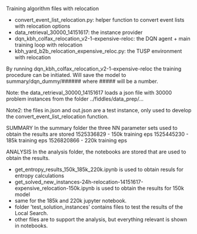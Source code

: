 Training algorithm files with relocation

- convert_event_list_relocation.py: helper function to convert event lists with relocation options
- data_retrieval_30000_14151617: the instance provider
- dqn_kbh_colfax_relocation_v2-1-expensive-reloc: the DQN agent + main training loop with relocation
- kbh_yard_b2b_relocation_expensive_reloc.py: the TUSP environment with relocation

By running dqn_kbh_colfax_relocation_v2-1-expensive-reloc the training procedure can be initiated. 
Will save the model to summary/dqn_dummy/###### where ##### will be a number. 

Note: the data_retrieval_30000_14151617 loads a json file with 30000 problem 
instances from the folder ../fiddles/data_prep/...

Note2: the files in.json and out.json are a test instance, only used to develop the convert_event_list_relocation function.
 

SUMMARY 
In the summary folder the three NN parameter sets used to obtain the results are stored 
1525336829 - 150k training eps
1525445230 - 185k training eps
1526820866 - 220k training eps


ANALYSIS
In the analysis folder, the notebooks are stored that are used 
to obtain the results. 

- get_entropy_results_150k_185k_220k.ipynb is used to obtain resuls for entropy calculations
- get_solved_new_instances-24h-relocation-14151617-expensive_relocation-150k.ipynb is used to obtain the results for 150k model
- same for the 185k and 220k jupyter notebook. 
- folder 'test_solution_instances' contains files to test the results of the Local Search. 
- other files are to support the analysis, but everything relevant is shown in notebooks. 
